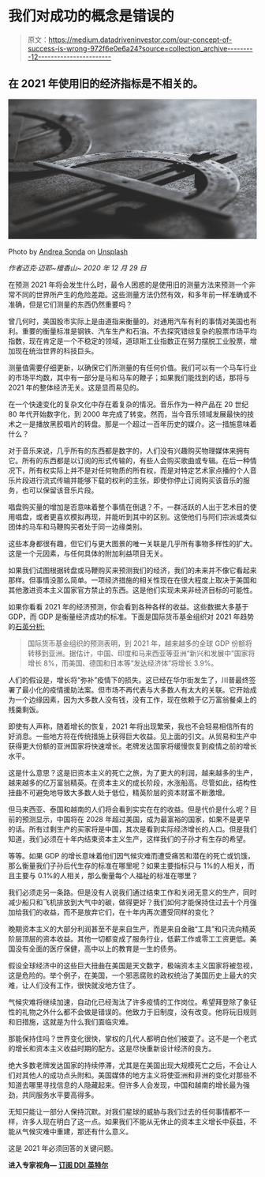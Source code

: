 # 我们对成功的概念是错误的

> 原文：<https://medium.datadriveninvestor.com/our-concept-of-success-is-wrong-972f6e0e6a24?source=collection_archive---------12----------------------->

## 在 2021 年使用旧的经济指标是不相关的。

![](img/1c74b5d76a4275fddb0aae83ec38385d.png)

Photo by [Andrea Sonda](https://unsplash.com/@andreasonda?utm_source=medium&utm_medium=referral) on [Unsplash](https://unsplash.com?utm_source=medium&utm_medium=referral)

*作者迈克·迈耶~檀香山~ 2020 年 12 月 29 日*

在预测 2021 年将会发生什么时，最令人困惑的是使用旧的测量方法来预测一个非常不同的世界所产生的危险差距。这些测量方法仍然有效，和多年前一样准确或不准确，但是它们测量的东西仍然重要吗？

曾几何时，美国股市实际上是由道指来衡量的。对通用汽车有利的事情对美国也有利。重要的衡量标准是钢铁、汽车生产和石油。不去探究错综复杂的股票市场平均指数，现在肯定是一个不稳定的领域，道琼斯工业指数正在努力摆脱工业股票，增加现在统治世界的科技巨头。

测量值需要仔细更新，以确保它们所测量的有任何价值。我们可以有一个马车行业的市场平均数，其中有一部分是马和马车的鞭子；如果我们能找到的话，那将与 2021 年的整体经济无关。这是显而易见的。

在一个快速变化的复杂文化中存在着复杂的情况。音乐作为一种产品在 20 世纪 80 年代开始数字化，到 2000 年完成了转变。然而，当今音乐领域发展最快的技术之一是播放黑胶唱片的转盘。那是一个超过一百年历史的媒介。这一措施意味着什么？

对于音乐来说，几乎所有的东西都是数字的，人们没有兴趣购买物理媒体来拥有它。所有的东西都是以订阅的形式传输的，有些人会购买歌曲或专辑。在后一种情况下，所有权实际上并不是对任何物质的所有权，而是对特定艺术家点播的个人音乐片段进行流式传输并能够下载的权利的主张，即使你停止订阅购买该音乐的服务，也可以保留该音乐片段。

唱盘购买量的增加是否意味着整个事情在倒退？不，一群活跃的人出于艺术目的使用唱盘，或者更喜欢模拟再现，并能听到其中的区别。这使他们与阿们宗派或类似团体的马车和马鞭购买者处于同一边缘类别。

这些本身都很有趣，但它们与更大图景的唯一关联是几乎所有事物多样性的扩大。这是一个元因素，与任何具体的附加利益项目无关。

如果我们试图根据转盘或马鞭购买来预测我们的经济，我们的未来并不像它看起来那样。但事情没那么简单。一项经济措施的相关性现在在很大程度上取决于美国和其他激进资本主义国家官方禁止的东西。这是他们实现未来非经济目标的可能性。

如果你看看 2021 年的经济预测，你会看到各种各样的收益。这些数据大多基于 GDP，而 GDP 是衡量经济成功的标准。下面是国际货币基金组织对 2021 年趋势的[石英分析:](https://qz.com/1945268/five-statistical-thresholds-that-will-likely-be-breached-in-2021/)

> 国际货币基金组织的预测表明，到 2021 年，越来越多的全球 GDP 份额将转移到亚洲。据估计，中国、印度和马来西亚等亚洲“新兴和发展中”国家将增长 8%，而美国、德国和日本等“发达经济体”将增长 3.9%。

人们的假设是，增长将“弥补”疫情下的损失。这已经在华尔街发生了，川普最终签署了最小化的疫情援助法案。但市场不再代表与大多数人有太大的关联。它开始成为一个边缘因素，因为大多数人没有钱，没有工作，现在依赖于亿万富翁餐桌上的残羹剩饭。

即使有人声称，随着增长的恢复，2021 年将出现繁荣，我也不会轻易相信所有的好消息。一些地方将在传统措施上获得巨大收益。见上面的引文。从贸易和生产中获得更大份额的亚洲国家将快速增长。老牌发达国家将缓慢恢复到疫情之前的增长水平。

这是什么意思？这是旧资本主义的死亡之旅，为了更大的利润，越来越多的生产，越来越多的亿万富翁精英。在资本主义的成长阶段，水涨船高。尽管如此，结构性扭曲不可避免地导致大多数人处于低位，精英阶层的资本财富不断激增。

但马来西亚、泰国和越南的人们将会看到实实在在的收益。但是代价是什么呢？目前的预测显示，中国将在 2028 年超过美国，成为最富裕的国家，如果不是更早的话。所有过剩生产的买家将是中国，其次是看到实际经济增长的人口。但是我们知道，我们必须在十年内结束资本主义生产，这样我们的子孙才有生存的希望。

等等。如果 GDP 的增长意味着他们因气候灾难而遭受痛苦和潜在的死亡或饥饿，那么衡量我们子孙后代生存的标准在哪里呢？如果主要指标只与 1%的人相关，而且主要与 0.1%的人相关，那么衡量每个人福祉的标准在哪里？

我们必须走另一条路。但是没有人说我们通过结束工作和关闭无意义的生产，同时减少船只和飞机排放到大气中的碳，做得更好？我们如何才能保持住过去十个月强加给我们的收益，而不是放弃它们，在十年内再次遭受同样的变化？

晚期资本主义的大部分利润甚至不是来自生产，而是来自金融“工具”和只流向精英阶层顶层的资本收益。其他一切都变成了服务行业，低薪工作或零工工资更低。美国没有全面的医疗保健，高中以上的教育是一生的债务。

假设全球经济中的这些巨大扭曲在美国是天文数字，极端资本主义国家将被忽视，这是危险的。举个例子，在美国，一个邪恶腐败的政权统治了美国历史上最大的灾难，让人们没有工作，很快就没地方住了。

气候灾难将继续加速，自动化已经淘汰了许多疫情的工作岗位。希望拜登除了象征性的礼物之外什么都不会做是错误的。他致力于旧制度，没有改变。他将玩旧规则和旧措施，这就是为什么我们面临灾难。

那能保持住吗？世界变化很快，掌权的几代人都明白他们被耍了。这不是一个老式的增长和资本主义收益时期的配方。这是尽快重新设计经济的良方。

绝大多数老牌发达国家的持续停滞，尤其是在美国出现大规模死亡之后，不会让人们对其他人的成功点头附和。美国媒体的地方主义将使亚洲和非洲的变化对那些不知道去哪里寻找信息的人隐藏起来。但许多人会发现，中国和越南的增长最为强劲，共同服务水平要高得多。

无知只能让一部分人保持沉默。对我们星球的威胁与我们过去的任何事情都不一样，许多人现在明白了这一点。如果我们不能从无休止的资本主义增长中获益，不能从气候灾难中重建，那还有什么意义。

这是 2021 年必须回答的关键问题。

**进入专家视角—** [**订阅 DDI 英特尔**](https://datadriveninvestor.com/ddi-intel)